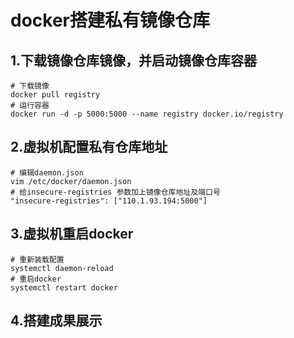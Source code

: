 # docker搭建私有镜像仓库

## 1.下载镜像仓库镜像，并启动镜像仓库容器

```shell
# 下载镜像
docker pull registry
# 运行容器
docker run -d -p 5000:5000 --name registry docker.io/registry
```

## 2.虚拟机配置私有仓库地址

```shell
# 编辑daemon.json
vim /etc/docker/daemon.json
# 给insecure-registries 参数加上镜像仓库地址及端口号
"insecure-registries": ["110.1.93.194:5000"]
```

## 3.虚拟机重启docker

```shell
# 重新装载配置
systemctl daemon-reload
# 重启docker
systemctl restart docker
```

## 4.搭建成果展示

[//]: # (![1]&#40;./images/docker搭建私有镜像仓库/1.png&#41;)

